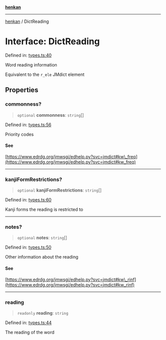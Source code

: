 [**henkan**](../README.md)

***

[henkan](../README.md) / DictReading

# Interface: DictReading

Defined in: [types.ts:40](https://github.com/Ronokof/Henkan/blob/2ebb5bac1977f3a31819e77efebc48d02b0a7059/src/types.ts#L40)

Word reading information

Equivalent to the `r_ele` JMdict element

## Properties

### commonness?

> `optional` **commonness**: `string`[]

Defined in: [types.ts:56](https://github.com/Ronokof/Henkan/blob/2ebb5bac1977f3a31819e77efebc48d02b0a7059/src/types.ts#L56)

Priority codes

#### See

[https://www.edrdg.org/jmwsgi/edhelp.py?svc=jmdict#kw\_freq](https://www.edrdg.org/jmwsgi/edhelp.py?svc=jmdict#kw_freq)

***

### kanjiFormRestrictions?

> `optional` **kanjiFormRestrictions**: `string`[]

Defined in: [types.ts:60](https://github.com/Ronokof/Henkan/blob/2ebb5bac1977f3a31819e77efebc48d02b0a7059/src/types.ts#L60)

Kanji forms the reading is restricted to

***

### notes?

> `optional` **notes**: `string`[]

Defined in: [types.ts:50](https://github.com/Ronokof/Henkan/blob/2ebb5bac1977f3a31819e77efebc48d02b0a7059/src/types.ts#L50)

Other information about the reading

#### See

[https://www.edrdg.org/jmwsgi/edhelp.py?svc=jmdict#kw\_rinf](https://www.edrdg.org/jmwsgi/edhelp.py?svc=jmdict#kw_rinf)

***

### reading

> `readonly` **reading**: `string`

Defined in: [types.ts:44](https://github.com/Ronokof/Henkan/blob/2ebb5bac1977f3a31819e77efebc48d02b0a7059/src/types.ts#L44)

The reading of the word
